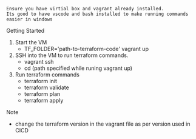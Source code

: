 
    Ensure you have virtial box and vagrant already installed.
    Its good to have vscode and bash installed to make running commands easier in windows

Getting Started

1. Start the VM
    - TF_FOLDER='path-to-terraform-code' vagrant up
1. SSH into the VM to run terraform commands.
    - vagrant ssh
    - cd <path-to-terraform-code> (path specified while runing vagrant up)
1. Run terraform commands
    - terraform init
    - terraform validate
    - terraform plan
    - terraform apply

Note
- change the terraform version in the vagrant file as per version used in CICD
